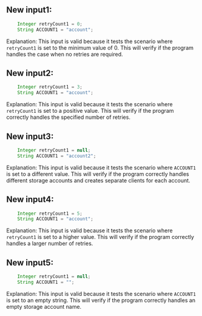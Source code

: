 ## New input1:
```java
    Integer retryCount1 = 0;
    String ACCOUNT1 = "account";
```
Explanation: This input is valid because it tests the scenario where `retryCount1` is set to the minimum value of 0. This will verify if the program handles the case when no retries are required.

## New input2:
```java
    Integer retryCount1 = 3;
    String ACCOUNT1 = "account";
```
Explanation: This input is valid because it tests the scenario where `retryCount1` is set to a positive value. This will verify if the program correctly handles the specified number of retries.

## New input3:
```java
    Integer retryCount1 = null;
    String ACCOUNT1 = "account2";
```
Explanation: This input is valid because it tests the scenario where `ACCOUNT1` is set to a different value. This will verify if the program correctly handles different storage accounts and creates separate clients for each account.

## New input4:
```java
    Integer retryCount1 = 5;
    String ACCOUNT1 = "account";
```
Explanation: This input is valid because it tests the scenario where `retryCount1` is set to a higher value. This will verify if the program correctly handles a larger number of retries.

## New input5:
```java
    Integer retryCount1 = null;
    String ACCOUNT1 = "";
```
Explanation: This input is valid because it tests the scenario where `ACCOUNT1` is set to an empty string. This will verify if the program correctly handles an empty storage account name.